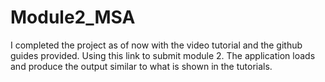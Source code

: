 # Module2_MSA

I completed the project as of now with the video tutorial and the github guides provided. Using this link to submit module 2.
The application loads and produce the output similar to what is shown in the tutorials. 
